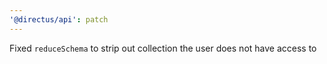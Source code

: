 ```yaml
---
'@directus/api': patch
---
```


Fixed `reduceSchema` to strip out collection the user does not have access to
